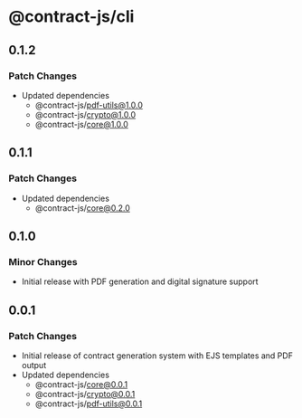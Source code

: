 # @contract-js/cli

## 0.1.2

### Patch Changes

- Updated dependencies
  - @contract-js/pdf-utils@1.0.0
  - @contract-js/crypto@1.0.0
  - @contract-js/core@1.0.0

## 0.1.1

### Patch Changes

- Updated dependencies
  - @contract-js/core@0.2.0

## 0.1.0

### Minor Changes

- Initial release with PDF generation and digital signature support

## 0.0.1

### Patch Changes

- Initial release of contract generation system with EJS templates and PDF output
- Updated dependencies
  - @contract-js/core@0.0.1
  - @contract-js/crypto@0.0.1
  - @contract-js/pdf-utils@0.0.1
